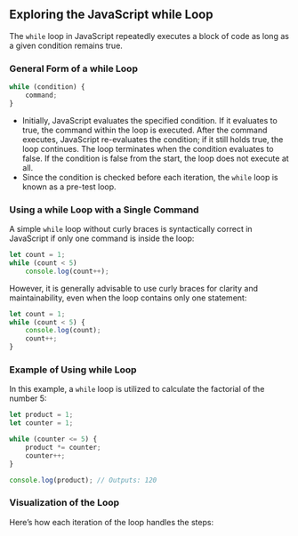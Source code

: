 ## Exploring the JavaScript while Loop
The `while` loop in JavaScript repeatedly executes a block of code as long as a given condition remains true.

### General Form of a while Loop
```js
while (condition) {
    command;
}
```
- Initially, JavaScript evaluates the specified condition. If it evaluates to true, the command within the loop is executed. After the command executes, JavaScript re-evaluates the condition; if it still holds true, the loop continues. The loop terminates when the condition evaluates to false. If the condition is false from the start, the loop does not execute at all.
- Since the condition is checked before each iteration, the `while` loop is known as a pre-test loop.

### Using a while Loop with a Single Command
A simple `while` loop without curly braces is syntactically correct in JavaScript if only one command is inside the loop:
```js
let count = 1;
while (count < 5)
    console.log(count++);
```

However, it is generally advisable to use curly braces for clarity and maintainability, even when the loop contains only one statement:
```js
let count = 1;
while (count < 5) {
    console.log(count);
    count++;
}
```

### Example of Using while Loop
In this example, a `while` loop is utilized to calculate the factorial of the number 5:
```js
let product = 1;
let counter = 1;

while (counter <= 5) {
    product *= counter;
    counter++;
}

console.log(product); // Outputs: 120
```

### Visualization of the Loop
Here’s how each iteration of the loop handles the steps:
